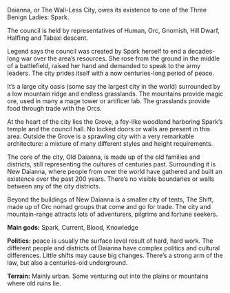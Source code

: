 
Daianna, or The Wall-Less City, owes its existence to one of the Three Benign Ladies: Spark.

The council is held by representatives of Human, Orc, Gnomish, Hill Dwarf, Halfling and Tabaxi descent.

Legend says the council was created by Spark herself to end a decades-long war over the area’s resources. She rose from the ground in the middle of a battlefield, raised her hand and demanded to speak to the army leaders. The city prides itself with a now centuries-long period of peace.

It’s a large city oasis (some say the largest city in the world) surrounded by a low mountain ridge and endless grasslands. The mountains provide magic ore, used in many a mage tower or artificer lab. The grasslands provide food through trade with the Orcs.

At the heart of the city lies the Grove, a fey-like woodland harboring Spark’s temple and the council hall. No locked doors or walls are present in this area. Outside the Grove is a sprawling city with a very remarkable architecture: a mixture of many different styles and height requirements.

The core of the city, Old Daianna, is made up of the old families and districts, still representing the cultures of centuries past. Surrounding it is New Daianna, where people from over the world have gathered and built an existence over the past 200 years. There’s no visible boundaries or walls between any of the city districts.

Beyond the buildings of New Daianna is a smaller city of tents, The Shift, made up of Orc nomad groups that come and go for trade. The city and mountain-range attracts lots of adventurers, pilgrims and fortune seekers.

**Main gods:** Spark, Current, Blood, Knowledge

**Politics:** peace is usually the surface level result of hard, hard work. The different people and districts of Daianna have complex politics and cultural differences. Little shifts may cause big changes. There’s a strong arm of the law, but also a centuries-old underground.

**Terrain:** Mainly urban. Some venturing out into the plains or mountains where old ruins lie.